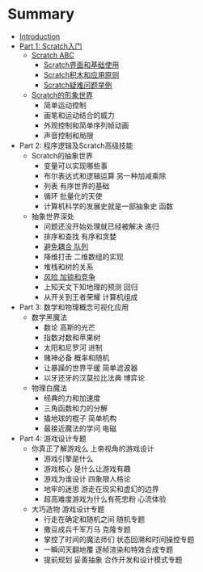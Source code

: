 # Summary

* [Introduction](README.md)
* [Part 1: Scratch入门](part-1-scratchru-men.md)
  * [Scratch ABC](part-1-scratchru-men/scratch-abc.md)
    * [Scratch界面和基础使用](part-1-scratchru-men/scratch-abc/scratchjie-mian-he-ji-chu-shi-yong-fang-fa.md)
    * [Scratch积木和应用原则](part-1-scratchru-men/scratch-abc/scratchji-mu-he-qian-zai-ying-yong.md)
    * [Scratch疑难问题举例](part-1-scratchru-men/scratch-abc/scratchyi-nan-wen-ti-ju-li.md)
  * [Scratch的形象世界](part-1-scratchru-men/scratchde-xing-xiang-shi-jie.md)
    * 简单运动控制
    * 画笔和运动结合的威力
    * 外观控制和简单序列帧动画
    * 声音控制和局限
* Part 2: 程序逻辑及Scratch高级技能
  * Scratch的抽象世界
    * 变量可以实现哪些事
    * 布尔表达式和逻辑运算 另一种加减乘除
    * 列表 有序世界的基础
    * 循环 批量化的天使
    * 计算机科学的发展史就是一部抽象史 函数
  * 抽象世界深处
    * 问题还没开始处理就已经被解决 递归
    * 排序和查找 有序和贪婪
    * [避免耦合 队列](yao-pie-qing-guan-xi-zhao-lian-biao-dui-lie.md)
    * 降维打击 二维数组的实现
    * 堆栈和树的关系
    * [风险 加锁和竞争](feng-xian-jia-suo-he-jing-zheng.md)
    * 上知天文下知地理的预测 回归
    * 从开关到王者荣耀 计算机组成
* Part 3: 数学和物理概念可视化应用
  * 数学黑魔法
    * 数论 高斯的光芒
    * 指数对数和苹果树
    * 太阳和尼罗河 进制
    * 赌神必备 概率和随机
    * 让暴躁的世界平缓 简单滤波器
    * 以牙还牙的汉莫拉比法典 博弈论
  * 物理白魔法
    * 经典的力和加速度
    * 三角函数和力的分解
    * 撬地球的棍子 简单机构
    * 最接近魔法的学问 电磁
* Part 4: 游戏设计专题
  * 你真正了解游戏么 上帝视角的游戏设计
    * 游戏引擎是什么
    * 游戏核心 是什么让游戏有趣
    * 游戏为谁设计 四象限人格论
    * 地牢的迷思 游走在现实和虚幻的边界
    * 超高难度游戏为什么有死忠粉 心流体验
  * 大巧造物 游戏设计专题
    * 行走在确定和随机之间 随机专题
    * 撒豆成兵千军万马 克隆专题
    * 掌控了时间的魔法师们 状态回溯和时间操控专题
    * 一瞬间天翻地覆 逐帧渲染和特效合成专题
    * 提前规划 妥善抽象 合作开发和设计模式专题

